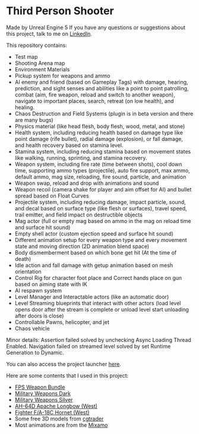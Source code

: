 # Third Person Shooter

Made by Unreal Engine 5
If you have any questions or suggestions about this project, talk to me on [LinkedIn](https://www.linkedin.com/in/danialkamali/).

This repository contains:
- Test map
- Shooting Arena map
- Environment Materials
- Pickup system for weapons and ammo
- AI enemy and friend (based on Gameplay Tags) with damage, hearing, prediction, and sight senses and abilities like a point to point patrolling, combat (aim, fire weapon, reload and switch to another weapon), navigate to important places, search, retreat (on low health), and healing.
- Chaos Destruction and Field Systems (plugin is in beta version and there are many bugs)
- Physics material (like head flesh, body flesh, wood, metal, and stone)
- Health system, including reducing health based on damage type like point damage (rife bullet), radial damage (explosion), or fall damage, and health recovery based on stamina level.
- Stamina system, including reducing stamina based on movement states like walking, running, sprinting, and stamina recovery.
- Weapon system, including fire rate (time between shots), cool down time, supporting ammo types (projectile), auto fire support, max ammo, default ammo, mag size, reloading, fire sound, particle, and animation
- Weapon swap, reload and drop with animations and sound
- Weapon recoil (camera shake for player and aim offset for AI) and bullet spread based on Float Curves
- Projectile system, including reducing damage, impact particle, sound, and decal based on surface type (like flesh or surfaces), travel speed, trail emitter, and field impact on destructible objects
- Mag actor (full or empty mag based on ammo in the mag on reload time and surface hit sound) 
- Empty shell actor (custom ejection speed and surface hit sound)
- Different animation setup for every weapon type and every movement state and moving direction (2D animation blend space)
- Body dismemberment based on which bone get hit (At the time of death)
- Idle action and fall damage with getup animation based on mesh orientation
- Control Rig for character foot place and Correct hands place on gun based on aiming state with IK
- AI respawn system
- Level Manager and Interactable actors (like an automatic door)
- Level Streaming blueprints that interact with other actors (load level opens door after the stream is complete or unload level start unloading after doors is close)
- Controllable Pawns, helicopter, and jet
- Chaos vehicle 

Minor details:
Assertion failed solved by unchecking Async Loading Thread Enabled.
Navigation failed on streamed level solved by set Runtime Generation to Dynamic.

You can also access the project launcher [here](https://mega.nz/folder/ePBzRAiR#9p42rAnO-mbLILq2aViTpg).

Here are some contents that I used in this project:
- [FPS Weapon Bundle](https://www.unrealengine.com/marketplace/en-US/product/fps-weapon-bundle)
- [Military Weapons Dark](https://www.unrealengine.com/marketplace/en-US/product/military-weapons-dark)
- [Military Weapons Silver](https://www.unrealengine.com/marketplace/en-US/product/military-weapons-silver)
- [AH-64D Apache Longbow (West)](https://www.unrealengine.com/marketplace/en-US/product/ah-64d-apache-longbow-us)
- [Fighter F/A-18C Hornet (West)](https://www.unrealengine.com/marketplace/en-US/product/fighter-f-a-18c-hornet)
- Some free 3D models from [cgtrader](https://www.cgtrader.com/)
- Most animations are from the [Mixamo](https://www.mixamo.com/)